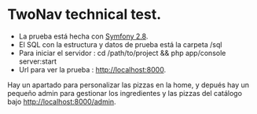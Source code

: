 TwoNav technical test.
===========

- La prueba está hecha con [Symfony 2.8](http://symfony.com/).
- El SQL con la estructura y datos de prueba está la carpeta /sql
- Para iniciar el servidor : cd /path/to/project && php app/console server:start
- Url para ver la prueba : [http://localhost:8000](http://localhost:8000).

Hay un apartado para personalizar las pizzas en la home, y depués hay un pequeño admin para gestionar 
los ingredientes y las pizzas del catálogo bajo [http://localhost:8000/admin](http://localhost:8000/admin).
